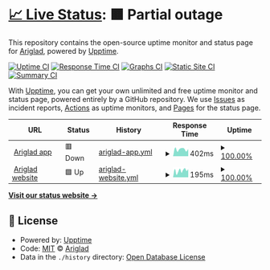 # [📈 Live Status](https://Ariglad.github.io/status_page): <!--live status--> **🟧 Partial outage**

This repository contains the open-source uptime monitor and status page for [Ariglad](https://Ariglad.github.io/status_page), powered by [Upptime](https://github.com/upptime/upptime).

[![Uptime CI](https://github.com/Ariglad/status_page/workflows/Uptime%20CI/badge.svg)](https://github.com/upptime/upptime/actions?query=workflow%3A%22Uptime+CI%22)
[![Response Time CI](https://github.com/Ariglad/status_page/workflows/Response%20Time%20CI/badge.svg)](https://github.com/upptime/upptime/actions?query=workflow%3A%22Response+Time+CI%22)
[![Graphs CI](https://github.com/Ariglad/status_page/workflows/Graphs%20CI/badge.svg)](https://github.com/upptime/upptime/actions?query=workflow%3A%22Graphs+CI%22)
[![Static Site CI](https://github.com/Ariglad/status_page/workflows/Static%20Site%20CI/badge.svg)](https://github.com/upptime/upptime/actions?query=workflow%3A%22Static+Site+CI%22)
[![Summary CI](https://github.com/Ariglad/status_page/workflows/Summary%20CI/badge.svg)](https://github.com/upptime/upptime/actions?query=workflow%3A%22Summary+CI%22)

With [Upptime](https://upptime.js.org), you can get your own unlimited and free uptime monitor and status page, powered entirely by a GitHub repository. We use [Issues](https://github.com/Ariglad/status_page/issues) as incident reports, [Actions](https://github.com/Ariglad/status_page/actions) as uptime monitors, and [Pages](https://Ariglad.github.io/status_page) for the status page.

<!--start: status pages-->
<!-- This summary is generated by Upptime (https://github.com/upptime/upptime) -->
<!-- Do not edit this manually, your changes will be overwritten -->
<!-- prettier-ignore -->
| URL | Status | History | Response Time | Uptime |
| --- | ------ | ------- | ------------- | ------ |
| <img alt="" src="https://favicons.githubusercontent.com/app.ariglad.com" height="13"> [Ariglad app](https://app.ariglad.com) | 🟥 Down | [ariglad-app.yml](https://github.com/Ariglad/status_page/commits/HEAD/history/ariglad-app.yml) | <details><summary><img alt="Response time graph" src="./graphs/ariglad-app/response-time-week.png" height="20"> 402ms</summary><br><a href="https://Ariglad.github.io/status_page/history/ariglad-app"><img alt="Response time 511" src="https://img.shields.io/endpoint?url=https%3A%2F%2Fraw.githubusercontent.com%2FAriglad%2Fstatus_page%2FHEAD%2Fapi%2Fariglad-app%2Fresponse-time.json"></a><br><a href="https://Ariglad.github.io/status_page/history/ariglad-app"><img alt="24-hour response time 406" src="https://img.shields.io/endpoint?url=https%3A%2F%2Fraw.githubusercontent.com%2FAriglad%2Fstatus_page%2FHEAD%2Fapi%2Fariglad-app%2Fresponse-time-day.json"></a><br><a href="https://Ariglad.github.io/status_page/history/ariglad-app"><img alt="7-day response time 402" src="https://img.shields.io/endpoint?url=https%3A%2F%2Fraw.githubusercontent.com%2FAriglad%2Fstatus_page%2FHEAD%2Fapi%2Fariglad-app%2Fresponse-time-week.json"></a><br><a href="https://Ariglad.github.io/status_page/history/ariglad-app"><img alt="30-day response time 392" src="https://img.shields.io/endpoint?url=https%3A%2F%2Fraw.githubusercontent.com%2FAriglad%2Fstatus_page%2FHEAD%2Fapi%2Fariglad-app%2Fresponse-time-month.json"></a><br><a href="https://Ariglad.github.io/status_page/history/ariglad-app"><img alt="1-year response time 511" src="https://img.shields.io/endpoint?url=https%3A%2F%2Fraw.githubusercontent.com%2FAriglad%2Fstatus_page%2FHEAD%2Fapi%2Fariglad-app%2Fresponse-time-year.json"></a></details> | <details><summary><a href="https://Ariglad.github.io/status_page/history/ariglad-app">100.00%</a></summary><a href="https://Ariglad.github.io/status_page/history/ariglad-app"><img alt="All-time uptime 100.00%" src="https://img.shields.io/endpoint?url=https%3A%2F%2Fraw.githubusercontent.com%2FAriglad%2Fstatus_page%2FHEAD%2Fapi%2Fariglad-app%2Fuptime.json"></a><br><a href="https://Ariglad.github.io/status_page/history/ariglad-app"><img alt="24-hour uptime 100.00%" src="https://img.shields.io/endpoint?url=https%3A%2F%2Fraw.githubusercontent.com%2FAriglad%2Fstatus_page%2FHEAD%2Fapi%2Fariglad-app%2Fuptime-day.json"></a><br><a href="https://Ariglad.github.io/status_page/history/ariglad-app"><img alt="7-day uptime 100.00%" src="https://img.shields.io/endpoint?url=https%3A%2F%2Fraw.githubusercontent.com%2FAriglad%2Fstatus_page%2FHEAD%2Fapi%2Fariglad-app%2Fuptime-week.json"></a><br><a href="https://Ariglad.github.io/status_page/history/ariglad-app"><img alt="30-day uptime 100.00%" src="https://img.shields.io/endpoint?url=https%3A%2F%2Fraw.githubusercontent.com%2FAriglad%2Fstatus_page%2FHEAD%2Fapi%2Fariglad-app%2Fuptime-month.json"></a><br><a href="https://Ariglad.github.io/status_page/history/ariglad-app"><img alt="1-year uptime 100.00%" src="https://img.shields.io/endpoint?url=https%3A%2F%2Fraw.githubusercontent.com%2FAriglad%2Fstatus_page%2FHEAD%2Fapi%2Fariglad-app%2Fuptime-year.json"></a></details>
| <img alt="" src="https://favicons.githubusercontent.com/www.ariglad.com" height="13"> [Ariglad website](https://www.ariglad.com) | 🟩 Up | [ariglad-website.yml](https://github.com/Ariglad/status_page/commits/HEAD/history/ariglad-website.yml) | <details><summary><img alt="Response time graph" src="./graphs/ariglad-website/response-time-week.png" height="20"> 195ms</summary><br><a href="https://Ariglad.github.io/status_page/history/ariglad-website"><img alt="Response time 243" src="https://img.shields.io/endpoint?url=https%3A%2F%2Fraw.githubusercontent.com%2FAriglad%2Fstatus_page%2FHEAD%2Fapi%2Fariglad-website%2Fresponse-time.json"></a><br><a href="https://Ariglad.github.io/status_page/history/ariglad-website"><img alt="24-hour response time 237" src="https://img.shields.io/endpoint?url=https%3A%2F%2Fraw.githubusercontent.com%2FAriglad%2Fstatus_page%2FHEAD%2Fapi%2Fariglad-website%2Fresponse-time-day.json"></a><br><a href="https://Ariglad.github.io/status_page/history/ariglad-website"><img alt="7-day response time 195" src="https://img.shields.io/endpoint?url=https%3A%2F%2Fraw.githubusercontent.com%2FAriglad%2Fstatus_page%2FHEAD%2Fapi%2Fariglad-website%2Fresponse-time-week.json"></a><br><a href="https://Ariglad.github.io/status_page/history/ariglad-website"><img alt="30-day response time 205" src="https://img.shields.io/endpoint?url=https%3A%2F%2Fraw.githubusercontent.com%2FAriglad%2Fstatus_page%2FHEAD%2Fapi%2Fariglad-website%2Fresponse-time-month.json"></a><br><a href="https://Ariglad.github.io/status_page/history/ariglad-website"><img alt="1-year response time 243" src="https://img.shields.io/endpoint?url=https%3A%2F%2Fraw.githubusercontent.com%2FAriglad%2Fstatus_page%2FHEAD%2Fapi%2Fariglad-website%2Fresponse-time-year.json"></a></details> | <details><summary><a href="https://Ariglad.github.io/status_page/history/ariglad-website">100.00%</a></summary><a href="https://Ariglad.github.io/status_page/history/ariglad-website"><img alt="All-time uptime 100.00%" src="https://img.shields.io/endpoint?url=https%3A%2F%2Fraw.githubusercontent.com%2FAriglad%2Fstatus_page%2FHEAD%2Fapi%2Fariglad-website%2Fuptime.json"></a><br><a href="https://Ariglad.github.io/status_page/history/ariglad-website"><img alt="24-hour uptime 100.00%" src="https://img.shields.io/endpoint?url=https%3A%2F%2Fraw.githubusercontent.com%2FAriglad%2Fstatus_page%2FHEAD%2Fapi%2Fariglad-website%2Fuptime-day.json"></a><br><a href="https://Ariglad.github.io/status_page/history/ariglad-website"><img alt="7-day uptime 100.00%" src="https://img.shields.io/endpoint?url=https%3A%2F%2Fraw.githubusercontent.com%2FAriglad%2Fstatus_page%2FHEAD%2Fapi%2Fariglad-website%2Fuptime-week.json"></a><br><a href="https://Ariglad.github.io/status_page/history/ariglad-website"><img alt="30-day uptime 100.00%" src="https://img.shields.io/endpoint?url=https%3A%2F%2Fraw.githubusercontent.com%2FAriglad%2Fstatus_page%2FHEAD%2Fapi%2Fariglad-website%2Fuptime-month.json"></a><br><a href="https://Ariglad.github.io/status_page/history/ariglad-website"><img alt="1-year uptime 100.00%" src="https://img.shields.io/endpoint?url=https%3A%2F%2Fraw.githubusercontent.com%2FAriglad%2Fstatus_page%2FHEAD%2Fapi%2Fariglad-website%2Fuptime-year.json"></a></details>

<!--end: status pages-->

[**Visit our status website →**](https://Ariglad.github.io/status_page)

## 📄 License

- Powered by: [Upptime](https://github.com/upptime/upptime)
- Code: [MIT](./LICENSE) © [Ariglad](https://Ariglad.github.io/status_page)
- Data in the `./history` directory: [Open Database License](https://opendatacommons.org/licenses/odbl/1-0/)

